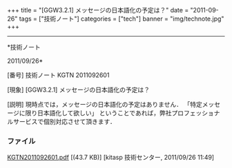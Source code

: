 ﻿+++
title = "[GGW3.2.1] メッセージの日本語化の予定は？"
date = "2011-09-26"
tags = ["技術ノート"]
categories = ["tech"]
banner = "img/technote.jpg"
+++

-----------------------------------------------------------------------------------------------------------------------------

*技術ノート

2011/09/26*


[番号]
技術ノート KGTN 2011092601

[現象]
[GGW3.2.1] メッセージの日本語化の予定は？

[説明]
現時点では，メッセージの日本語化の予定はありません．
「特定メッセージに限り日本語化して欲しい」
ということであれば，弊社プロフェッショナルサービスで個別対応させて頂きます．


### ファイル

 
 


[KGTN2011092601.pdf](http://techreport.kitasp.net/attachments/download/639/KGTN2011092601.pdf)
 [(43.7 KB)] [kitasp 技術センター, 2011/09/26
11:49]


 


 

